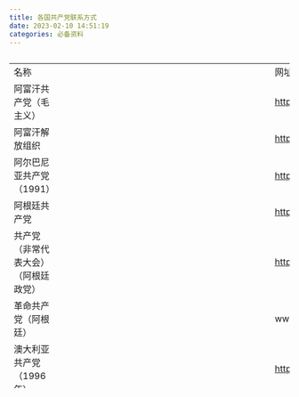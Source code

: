 ```yaml
---
title: 各国共产党联系方式
date: 2023-02-10 14:51:19
categories: 必备资料
---
```



<div style="height:600px;width:100%;overflow-x:scroll;">
<table style="width: 150%;">    <tr><td >名称</td><td></td><td></td><td></td><td >网址</td><td>联系方式</td></tr> <tr><td>阿富汗共产党（毛主义）</td><td></td><td></td><td></td><td><a href='http://www.sholajawid.org/'>http://www.sholajawid.org/</a></td><td>sholajawid2@protonmail.com</td></tr> <tr><td>阿富汗解放组织</td><td></td><td></td><td></td><td><a href='http://rehayi.org/alo/'>http://rehayi.org/alo/</a></td><td></td></tr> <tr><td>阿尔巴尼亚共产党（1991）</td><td></td><td></td><td></td><td><a href='http://www.pksh.al'>http://www.pksh.al</a>（貌似打不开）</td><td></td></tr> <tr><td>阿根廷共产党</td><td></td><td></td><td></td><td><a href='https://pca.org.ar/'>https://pca.org.ar/</a></td><td></td></tr> <tr><td>共产党（非常代表大会）（阿根廷政党）</td><td></td><td></td><td></td><td><a href='http://www.pcce.com.ar/'>http://www.pcce.com.ar/</a></td><td>mailto:prensa@pcce.com.ar</td></tr> <tr><td>革命共产党（阿根廷）</td><td></td><td></td><td></td><td>www.pcr.org.ar</td><td></td></tr> <tr><td>澳大利亚共产党（1996年）</td><td></td><td></td><td></td><td><a href='https://cpa.org.au/homepage/'>https://cpa.org.au/homepage/</a></td><td>cpa@cpa.org.au</td></tr> <tr><td></td><td></td><td>秘书长：安德鲁·欧文</td><td></td><td></td><td>andrew@cpa.org.au</td></tr> <tr><td></td><td></td><td>党主席：Vinnie Molina</td><td></td><td></td><td>president@cpa.org.au</td></tr> <tr><td></td><td></td><td>一般查询</td><td></td><td></td><td>guardian@cpa.org.au</td></tr> <tr><td></td><td></td><td>致编辑的信</td><td></td><td></td><td>letters.guardian@cpa.org.au</td></tr> <tr><td></td><td></td><td>编辑：Franc Stregone</td><td></td><td></td><td>editor@cpa.org.au</td></tr> <tr><td>奥地利共产党</td><td></td><td></td><td></td><td><a href='https://www.kpoe.at/'>https://www.kpoe.at/</a></td><td>bundesvorstand@kpoe.at</td></tr> <tr><td>阿塞拜疆共产党</td><td></td><td></td><td></td><td><a href='http://az-kp.com/'>http://az-kp.com/</a>（貌似打不开）</td><td></td></tr> <tr><td>民主进步论坛（巴林政党）</td><td></td><td></td><td></td><td><a href='http://www.altaqadomi.org/'>http://www.altaqadomi.org/</a></td><td>altaqadomi@altaqadomi.org</td></tr> <tr><td>孟加拉国共产党</td><td></td><td></td><td></td><td><a href='http://www.cpbbd.org/'>http://www.cpbbd.org/</a></td><td></td></tr> <tr><td>白俄罗斯共产党</td><td></td><td></td><td></td><td><a href='http://www.comparty.by'>http://www.comparty.by</a></td><td>comparty@telegraph.by</td></tr> <tr><td>比利时工人党</td><td></td><td></td><td></td><td><a href='https://www.ptb.be/'>https://www.ptb.be/</a>（法语）</td><td></td></tr> <tr><td></td><td></td><td></td><td></td><td><a href='https://www.pvda.be/'>https://www.pvda.be/</a>（荷兰语）</td><td></td></tr> <tr><td>巴西共产党</td><td></td><td></td><td></td><td><a href='http://www.pcdob.org.br/'>http://www.pcdob.org.br/</a></td><td>secretariageral@pcdob.org.br</td></tr> <tr><td>缅甸共产党</td><td></td><td></td><td></td><td><a href='http://www.cp-burma.org/'>http://www.cp-burma.org/</a></td><td>swptbn@yahoo.com</td></tr> <tr><td>加拿大共产党</td><td></td><td></td><td></td><td><a href='https://communist-party.ca/'>https://communist-party.ca/</a></td><td></td></tr> <tr><td>加拿大共产党（马列）</td><td></td><td></td><td></td><td><a href='http://www.mlpc.ca/'>http://www.mlpc.ca/</a></td><td>leadermlpc@cpcml.ca</td></tr> <tr><td></td><td></td><td>工人中心</td><td></td><td></td><td>workerscentre@cpcml.ca</td></tr> <tr><td></td><td></td><td>不列颠哥伦比亚省</td><td></td><td></td><td>mailto:bc@cpcml.ca</td></tr> <tr><td></td><td></td><td>艾伯塔省</td><td></td><td></td><td>mailto:ab@cpcml.ca</td></tr> <tr><td></td><td></td><td>草原三省</td><td></td><td></td><td>prairies@cpcml.ca</td></tr> <tr><td></td><td></td><td>安大略省</td><td></td><td></td><td>on@cpcml.ca</td></tr> <tr><td></td><td></td><td>魁北克省</td><td></td><td></td><td>qc@cpcml.ca</td></tr> <tr><td></td><td></td><td>大西洋省</td><td></td><td></td><td>ns@cpcml.ca</td></tr> <tr><td>魁北克共产党</td><td></td><td></td><td></td><td><a href='http://particommunisteduquebec.ca/'>http://particommunisteduquebec.ca/</a></td><td>pcqpcc@gmail.com</td></tr> <tr><td>智利共产党</td><td></td><td></td><td></td><td><a href='https://pcchile.cl/'>https://pcchile.cl/</a></td><td>prensa@pcchile.cl</td></tr> <tr><td></td><td></td><td></td><td></td><td></td><td>cnopcch@pcchile.cl</td></tr> <tr><td></td><td></td><td></td><td></td><td></td><td>crece.pc@pcchile.cl</td></tr> <tr><td>智利共产党（无产阶级行动）</td><td></td><td></td><td></td><td><a href='http://accionproletaria.com/'>http://accionproletaria.com/</a></td><td></td></tr> <tr><td>哥伦比亚共产党</td><td></td><td></td><td></td><td><a href='http://www.pacocol.org/'>http://www.pacocol.org/</a>（似乎刚建站）</td><td></td></tr> <tr><td>共同（哥伦比亚左翼政党）</td><td></td><td></td><td></td><td><a href='https://farc-ep.co/'>https://farc-ep.co/</a></td><td></td></tr> <tr><td>革命独立工人运动（哥伦比亚左翼政党）</td><td></td><td></td><td></td><td><a href='http://moir.org.co/'>http://moir.org.co/</a></td><td></td></tr> <tr><td>克罗地亚社会主义工人党</td><td></td><td></td><td></td><td><a href='http://www.srp.hr/'>http://www.srp.hr/</a></td><td>srp01@vip.hr</td></tr> <tr><td>红色行动（克罗地亚极左翼政党）</td><td></td><td></td><td></td><td><a href='https://crvena.org/'>https://crvena.org/</a></td><td>crvena@riseup.net</td></tr> <tr><td>古巴共产党</td><td></td><td></td><td></td><td><a href='http://www.pcc.cu/'>http://www.pcc.cu/</a></td><td></td></tr> <tr><td>塞浦路斯进步党</td><td></td><td></td><td></td><td><a href='https://www.akel.org.cy/'>https://www.akel.org.cy/</a></td><td>info@akel.org.cy</td></tr> <tr><td>捷克和摩拉维亚共产党</td><td></td><td>úV KS?M</td><td></td><td><a href='https://www.kscm.cz/cs'>https://www.kscm.cz/cs</a></td><td>info@kscm.cz</td></tr> <tr><td></td><td></td><td>Tiskové oddělení</td><td></td><td></td><td>press@kscm.cz</td></tr> <tr><td></td><td></td><td>Pově?enec pro ochranu osobních údaj? (GDPR)</td><td></td><td></td><td>poverenec@gdpr.eu</td></tr> <tr><td></td><td></td><td>Haló noviny</td><td></td><td></td><td>halonoviny@halonoviny.cz</td></tr> <tr><td></td><td></td><td>上面的不会翻译??</td><td></td><td></td><td></td></tr> <tr><td></td><td></td><td></td><td></td><td></td><td></td></tr> <tr><td>丹麦共产党</td><td></td><td></td><td></td><td><a href='http://www.dkp.dk/'>http://www.dkp.dk/</a>（貌似打不开）</td><td></td></tr> <tr><td>厄瓜多尔马列主义共产党</td><td></td><td></td><td></td><td><a href='http://www.pcmle.org/'>http://www.pcmle.org/</a></td><td></td></tr> <tr><td>埃及共产党</td><td></td><td></td><td></td><td><a href='http://www.cp-egypt.com/'>http://www.cp-egypt.com/</a>（貌似打不开）</td><td></td></tr> <tr><td>法国共产党</td><td></td><td></td><td></td><td><a href='https://www.pcf.fr/'>https://www.pcf.fr/</a></td><td></td></tr> <tr><td>马列主义共产主义组织－无产阶级道路（法国）</td><td></td><td></td><td></td><td><a href='http://ocml-vp.org/'>http://ocml-vp.org/</a></td><td></td></tr> <tr><td>德国的共产党</td><td></td><td></td><td></td><td><a href='https://dkp.de/'>https://dkp.de/</a></td><td></td></tr> <tr><td>德国马列主义党</td><td></td><td></td><td></td><td><a href='https://www.mlpd.de/'>https://www.mlpd.de/</a></td><td>info@mlpd.de</td></tr> <tr><td>希腊共产党</td><td></td><td></td><td></td><td><a href='https://www.kke.gr/'>https://www.kke.gr/</a></td><td>mailbox@kke.gr</td></tr> <tr><td>希腊共产党（马列）</td><td></td><td></td><td></td><td><a href='https://www.kkeml.gr/'>https://www.kkeml.gr/</a></td><td>info@kkeml.gr</td></tr> <tr><td>希腊共产主义组织</td><td></td><td></td><td></td><td><a href='https://koel.gr/amp/'>https://koel.gr/amp/</a></td><td>info@koel.gr</td></tr> <tr><td>人民进步党（圭亚那左翼政党）</td><td></td><td></td><td></td><td><a href='https://votepppcivic2020.com/'>https://votepppcivic2020.com/</a></td><td>pppcivic@gmail.com</td></tr> <tr><td>匈牙利工人党</td><td></td><td></td><td></td><td><a href='https://munkaspart.hu/'>https://munkaspart.hu/</a></td><td></td></tr> <tr><td>印度共产党（马克思主义）</td><td></td><td>中央委员会（新德里）</td><td></td><td><a href='http://cpim.org/'>http://cpim.org/</a></td><td>cc@cpim.org</td></tr> <tr><td></td><td></td><td>中央邦州委员会</td><td></td><td></td><td>mpcpm@sancharnet.in</td></tr> <tr><td></td><td></td><td>安得拉邦州委员会</td><td></td><td></td><td>email@cpimap.org</td></tr> <tr><td></td><td></td><td>马哈拉施特拉邦委员会</td><td></td><td></td><td>ashokdhawale@yahoo.co.in</td></tr> <tr><td></td><td></td><td>阿萨姆邦委员会</td><td></td><td></td><td>ganasakti_assam@sify.com</td></tr> <tr><td></td><td></td><td>奥里萨邦委员会</td><td></td><td></td><td>samyabadee@yahoo.com</td></tr> <tr><td></td><td></td><td>德里州委员会</td><td></td><td></td><td>cpimdelhi@gmail.com</td></tr> <tr><td></td><td></td><td>恰蒂斯加尔邦委员会</td><td></td><td></td><td>cgcpm@yahoo.co.in</td></tr> <tr><td></td><td></td><td>拉贾斯坦邦委员会</td><td></td><td></td><td>cpimraj@gmail.com</td></tr> <tr><td></td><td></td><td>古吉拉特邦委员会</td><td></td><td></td><td>aruncpim@hotmail.com</td></tr> <tr><td></td><td></td><td>哈里亚纳邦委员会</td><td></td><td></td><td>cpim_haryana@yahoo.co.in</td></tr> <tr><td></td><td></td><td>喜马偕尔邦委员会</td><td></td><td></td><td>cpimhp@gmail.com</td></tr> <tr><td></td><td></td><td>特里普拉邦委员会</td><td></td><td></td><td>cpimtrp@sancharnet.in</td></tr> <tr><td></td><td></td><td>查谟和克什米尔邦委员会</td><td></td><td></td><td>tarigami@gmail.com</td></tr> <tr><td></td><td></td><td>特伦甘纳邦委员会</td><td></td><td></td><td>cpimtelangana@gmail.com</td></tr> <tr><td></td><td></td><td>卡纳塔克邦委员会</td><td></td><td></td><td>cpimkar@gmail.com</td></tr> <tr><td></td><td></td><td>北方邦委员会</td><td></td><td></td><td>cpimup@rediffmail.com</td></tr> <tr><td></td><td></td><td>喀拉拉邦委员会</td><td></td><td><a href='http://www.cpimkerala.org/'>http://www.cpimkerala.org/</a></td><td>akgcentre@gmail.com</td></tr> <tr><td></td><td></td><td>西孟加拉邦委员会</td><td></td><td><a href='http://www.cpimwb.org.in/'>http://www.cpimwb.org.in/</a></td><td>wbcpim@gmail.com</td></tr> <tr><td></td><td></td><td>旁遮普邦委员会</td><td></td><td><a href='http://www.cpimpunjab.org/'>http://www.cpimpunjab.org/</a></td><td>cpim.punjab@gmail.com</td></tr> <tr><td></td><td></td><td>泰米尔纳德邦委员会</td><td></td><td><a href='http://www.tncpim.org/'>http://www.tncpim.org/（貌似打不开）</a></td><td>contact@tncpim.org</td></tr> <tr><td>印度共产党</td><td></td><td>安德拉邦</td><td></td><td><a href='https://www.communistparty.in/'>https://www.communistparty.in/</a></td><td>cpiapsc@gmail.com</td></tr> <tr><td></td><td></td><td>阿萨姆邦</td><td></td><td></td><td>cpiassam16@gmail.com</td></tr> <tr><td></td><td></td><td>比哈尔邦</td><td></td><td></td><td>biharstatecpi@gmail.com</td></tr> <tr><td></td><td></td><td>恰蒂斯加尔邦</td><td></td><td></td><td>cpi.chhattisgarh@gmail.com</td></tr> <tr><td></td><td></td><td>德里</td><td></td><td></td><td>cpidelhistatecouncil@gmail.com</td></tr> <tr><td></td><td></td><td>果阿</td><td></td><td></td><td>aitucgoa@gmail.com</td></tr> <tr><td></td><td></td><td>古吉拉特邦</td><td></td><td></td><td>cpiguj@gmail.com</td></tr> <tr><td></td><td></td><td>哈里亚纳邦</td><td></td><td></td><td>cpiharyana@gmail.com</td></tr> <tr><td></td><td></td><td>恰尔肯德邦</td><td></td><td></td><td>jharkhandcpi@gmail.com</td></tr> <tr><td></td><td></td><td>喀拉拉邦</td><td></td><td></td><td>cpikerala@gmail.com</td></tr> <tr><td></td><td></td><td>中央邦</td><td></td><td></td><td>cpindia.mp@gmail.com</td></tr> <tr><td></td><td></td><td>马哈拉施特拉邦</td><td></td><td></td><td>cpimaha@gmail.com</td></tr> <tr><td></td><td></td><td>曼尼普尔邦</td><td></td><td></td><td>cpimanipurstate@gmail.com</td></tr> <tr><td></td><td></td><td>奥里萨邦</td><td></td><td></td><td>utkal@communistparty.in</td></tr> <tr><td></td><td></td><td>本地治里</td><td></td><td></td><td>pondicherry@communistparty.in</td></tr> <tr><td></td><td></td><td>旁遮普</td><td></td><td></td><td>cpipb@yahoo.co.in</td></tr> <tr><td></td><td></td><td>拉贾斯坦邦</td><td></td><td></td><td>cpiraj2@gmail.com</td></tr> <tr><td></td><td></td><td>泰米尔纳德邦</td><td></td><td></td><td>cpi.tamilnadu@gmail.com</td></tr> <tr><td></td><td></td><td>特伦甘纳邦</td><td></td><td></td><td>cpitelanganastatecouncil@gmail.com</td></tr> <tr><td></td><td></td><td>特里普拉</td><td></td><td></td><td>tripura@communistparty.in</td></tr> <tr><td></td><td></td><td>北方邦</td><td></td><td></td><td>up@communistparty.in</td></tr> <tr><td></td><td></td><td>西孟加拉邦</td><td></td><td></td><td>cpiwb1@bsnl.in</td></tr> <tr><td></td><td></td><td></td><td></td><td></td><td>cpiwestbengal@gmail.com</td></tr> <tr><td>革命社会党（印度）</td><td></td><td></td><td></td><td><a href='http://rsp.org.in/'>http://rsp.org.in/</a>（貌似打不开）</td><td></td></tr> <tr><td>印度社会主义团结中心（共产党人）</td><td></td><td></td><td></td><td><a href='http://rsp.org.in/'>http://rsp.org.in/</a></td><td>cc.sucicommunist@gmail.com</td></tr> <tr><td>印度共产党（马列）新民主</td><td></td><td></td><td></td><td><a href='https://www.cpimlnd.org/'>https://www.cpimlnd.org/</a></td><td>cpimlnd@hotmail.com</td></tr> <tr><td>印度共产党（马列）解放</td><td></td><td></td><td></td><td><a href='http://cpiml.net/'>http://cpiml.net/</a></td><td>info@cpiml.org</td></tr> <tr><td>印度共产党（马列）红星</td><td></td><td></td><td></td><td><a href='http://www.cpiml.in/cms/'>http://www.cpiml.in/cms/</a></td><td>info@cpiml.in</td></tr> <tr><td>伊朗人民党</td><td></td><td></td><td></td><td><a href='http://tudehpartyiran.org/'>http://tudehpartyiran.org/</a></td><td>dabirkhaneh_hti@yahoo.de</td></tr> <tr><td>伊朗共产党（马列毛）</td><td></td><td></td><td></td><td><a href='https://cpimlm.org/'>https://cpimlm.org/</a></td><td></td></tr> <tr><td>伊朗劳动者党</td><td></td><td></td><td></td><td><a href='http://www.ranjbaran.org/'>http://www.ranjbaran.org/</a></td><td>ranjbaran.org@gmail.com</td></tr> <tr><td>伊朗工人-共产党</td><td>伊朗工人共产党领导人 Hamid Taqvaee</td><td></td><td></td><td><a href='http://www.wpiran.org/'>http://www.wpiran.org/</a></td><td>taqvaee@gmail.com</td></tr> <tr><td></td><td>伊朗工人共产党执行委员会主任 Asqar Karimi</td><td></td><td></td><td></td><td>asqarkarimi@gmail.com</td></tr> <tr><td></td><td>伊朗工人共产党发言人 Mina Ahadi</td><td></td><td></td><td></td><td>minaahadi26@gmail.com</td></tr> <tr><td></td><td>伊朗工人共产党政治局主席 Mostafa Saber</td><td></td><td></td><td></td><td>mosaber.mosaber@gmail.com</td></tr> <tr><td></td><td>伊朗工人共产党海外组织主席 Mohamad Shokoohi</td><td></td><td></td><td></td><td>komitexarej@gmail.com</td></tr> <tr><td></td><td>伊朗工人共产党组织委员会主席 Shahla Daneshfar</td><td></td><td></td><td></td><td>committee.sazmandeh.wpi@gmail.com</td></tr> <tr><td></td><td>伊朗工人共产党库尔德斯坦委员会主席 Nesan Nowdinian</td><td></td><td></td><td></td><td>nasan.nodinian@gmail.com</td></tr> <tr><td></td><td>伊朗工人共产党阿塞拜疆委员会主席 Mohsen Ebrahimi</td><td></td><td></td><td></td><td>ebrahimi1917@gmail.com</td></tr> <tr><td></td><td>青年共产主义组织主席 Kian Azar</td><td></td><td></td><td></td><td>kian.azar@gmail.com</td></tr> <tr><td></td><td>新频道电视主席 Keyvan Javid</td><td></td><td></td><td></td><td>nctv.tams@gmail.com</td></tr> <tr><td></td><td>伊朗工人共产党中央办公室主席 Siamak Bahari</td><td></td><td></td><td></td><td>markazi.wpi@gmail.com</td></tr> <tr><td>伊拉克共产党</td><td></td><td></td><td></td><td><a href='http://www.iraqicp.com'>http://www.iraqicp.com</a></td><td>iraqicp@hotmail.com</td></tr> <tr><td>工人党 (爱尔兰)</td><td></td><td></td><td></td><td><a href='http://www.workersparty.ie/'>http://www.workersparty.ie/</a></td><td>info@workersparty.ie</td></tr> <tr><td>爱尔兰共产党</td><td></td><td></td><td></td><td><a href='http://www.communistpartyofireland.ie/'>http://www.communistpartyofireland.ie/</a></td><td>目前正在询问</td></tr> <tr><td>以色列共产党</td><td></td><td></td><td></td><td><a href='http://www.maki.org.il/'>http://www.maki.org.il/</a>貌似打不开</td><td></td></tr> <tr><td>重建共产党（意大利政党）</td><td>夏洛亚街</td><td></td><td></td><td><a href='http://www.rifondazione.it/'>http://www.rifondazione.it/</a></td><td>sitoprc@rifondazione.net</td></tr> <tr><td></td><td>国家秘书 - 毛里齐奥·阿塞博（这个估计翻译不准，原文Segretario nazionale – Maurizio Acerbo）</td><td></td><td></td><td></td><td>segretario@rifondazione.it</td></tr> <tr><td></td><td>组织（这个估计翻译不准，原文Organizzazione）</td><td></td><td></td><td></td><td>organizzazione.prc@rifondazione.it</td></tr> <tr><td></td><td>新闻办公室</td><td></td><td></td><td></td><td>ufficiostampa@rifondazione.it</td></tr> <tr><td></td><td>库务处（这个估计翻译不准，原文Ufficio di Tesoreria）</td><td></td><td></td><td></td><td>alberto.celli@rifondazione.it</td></tr> <tr><td></td><td>网（这个估计翻译不准，原文Rete）</td><td></td><td></td><td></td><td>direzioneprc@gmail.com</td></tr> <tr><td>意大利共产党 (2016年)</td><td></td><td></td><td></td><td><a href='http://www.ilpartitocomunistaitaliano.it/'>http://www.ilpartitocomunistaitaliano.it/</a></td><td></td></tr> <tr><td>共产党 (意大利)</td><td>国家方向</td><td></td><td></td><td><a href='http://ilpartitocomunista.it/'>http://ilpartitocomunista.it/</a></td><td>nazionale@ilpartitocomunista.it</td></tr> <tr><td></td><td>国际关系</td><td></td><td></td><td></td><td>internazionale@ilpartitocomunista.it</td></tr> <tr><td></td><td>外国联合会</td><td></td><td></td><td><a href="https://partitocomunistaestero.org/">https://partitocomunistaestero.org/</a></td><td>info@partitocomunistaestero.org</td></tr> <tr><td>意大利马列主义党</td><td>总部</td><td>Sede Centrale del PMLI</td><td></td><td><a href='http://www.pmli.it/'>http://www.pmli.it/</a></td><td>commissioni@pmli.it</td></tr> <td></td><td>Email</td><td>Generale</td><td>Comitato centrale</td><td></td><td>pmli.cc@tiscalinet.it</td></tr> <tr><td></td><td></td><td></td><td>Commissioni centrali</td><td></td><td>commissioni@pmli.it</td></tr> <tr><td></td><td></td><td></td><td>Il Bolscevico - Redazione Centrale</td><td></td><td>ilbolscevico@pmli.it</td></tr> <tr><td></td><td></td><td>Piemonte</td><td>Piemonte</td><td></td><td>pmlipiemonte@libero.it</td></tr> <tr><td></td><td></td><td></td><td>Organizzazione di Biella</td><td></td><td>pmlibiella@libero.it</td></tr> <tr><td></td><td></td><td>Lombardia</td><td>Comitato Lombardo</td><td></td><td>pmlicomitatolombardo@libero.it</td></tr> <tr><td></td><td></td><td></td><td>Cellula "Maozedong" di Milano</td><td></td><td>pmli.milano@katamail.com</td></tr> <tr><td></td><td></td><td></td><td>Organizzazione di Binasco (Milano)</td><td></td><td>pmlibinasco@gmail.com</td></tr> <tr><td></td><td></td><td></td><td>Organizzazione di Melzo (Milano)</td><td></td><td>pmli.melzo@gmail.com</td></tr> <tr><td></td><td></td><td>Trentino Alto Adige</td><td>Organizzazione di Trento</td><td></td><td>pmli.tn@gmail.com</td></tr> <tr><td></td><td></td><td>Emilia Romagna</td><td>Emilia Romagna</td><td></td><td>pmli.emiliaromagna@libero.it</td></tr> <tr><td></td><td></td><td></td><td>Cellula "Stalin" di Forlì</td><td></td><td>pmli.fo@libero.it</td></tr> <tr><td></td><td></td><td>Toscana</td><td>Toscana</td><td></td><td>pmli.toscana@tiscali.it</td></tr> <tr><td></td><td></td><td></td><td>Comitato provinciale di Firenze</td><td></td><td>pmli.firenze@tiscali.it</td></tr> <tr><td></td><td></td><td></td><td>Cellula "Nerina Lucia Paoletti" di Firenze</td><td></td><td>pmli.fi.cellula.nluciapaoletti@gmail.com</td></tr> <tr><td></td><td></td><td></td><td>Cellula "F. Engels" della Valdisieve (Firenze)</td><td></td><td>pmli.valdisieve@gmail.com</td></tr> <tr><td></td><td></td><td></td><td>Cellula "Vincenzo Falzarano" di Fucecchio (Firenze)</td><td></td><td>pmlifucecchio@tiscali.it</td></tr> <tr><td></td><td></td><td></td><td>Organizzazione di Vicchio (Firenze)</td><td></td><td>pmlivicchio@gmail.com</td></tr> <tr><td></td><td></td><td></td><td>Cellula "Stalin" di Prato</td><td></td><td>pmli.prato@gmail.com</td></tr> <tr><td></td><td></td><td>Abruzzo</td><td>Organizzazione di Pineto (Teramo)</td><td></td><td>pmli.pineto@virgilio.it</td></tr> <tr><td></td><td></td><td></td><td>Cellula "Marx" della Valvibrata (Teramo)</td><td></td><td>pmlivillarosa1@gmail.com</td></tr> <tr><td></td><td></td><td>Lazio</td><td>Cellula "Rivoluzione d’Ottobre" di Roma</td><td></td><td>pmliroma@yahoo.it</td></tr> <tr><td></td><td></td><td></td><td>Organizzazione di Civitavecchia (Roma)</td><td></td><td>pmlicivitavecchia@protonmail.com</td></tr> <tr><td></td><td></td><td>Molise</td><td>Molise</td><td></td><td>pmli.molise@gmail.com</td></tr> <tr><td></td><td></td><td></td><td>Organizzazione di Campobasso</td><td></td><td>pmli.campobasso@gmail.com</td></tr> <tr><td></td><td></td><td>Campania</td><td>Cellula "Vesuvio Rosso" di Napoli</td><td></td><td>pmlivesuviorosso@outlook.it</td></tr> <tr><td></td><td></td><td></td><td>Cellula "Il Sol dell’Avvenir" dell’isola d’Ischia (Napoli)</td><td></td><td>pmli-ischia@libero.it</td></tr> <tr><td></td><td></td><td>Puglia</td><td>Organizzazione di Putignano (Bari)</td><td></td><td>pmli.putignano@gmail.com</td></tr> <tr><td></td><td></td><td>Calabria</td><td>Calabria</td><td></td><td>pmli.calabria@gmail.com</td></tr> <tr><td></td><td></td><td></td><td>Organizzazione della provincia di Reggio Calabria</td><td></td><td>pmli.provinciareggiocalabria@gmail.com</td></tr> <tr><td></td><td></td><td>Sicilia</td><td>Sicilia</td><td></td><td>pmli.sicilia@gmail.com</td></tr> <tr><td></td><td></td><td></td><td>Cellula "Stalin" della provincia di Catania</td><td></td><td>pmli.catania@libero.it</td></tr> <tr><td></td><td></td><td>注：以上均为意大利原文，本人的翻译软件翻译出来的意思极其生草，就没写上。如果以后有会意大利语的同志请斧正！</td><td></td><td></td><td></td></tr> <tr><td>日本共产党</td><td></td><td>日本共产党中央委员会</td><td></td><td><a href='http://www.jcp.or.jp/'>http://www.jcp.or.jp/</a></td><td>info@jcp.or.jp</td></tr> <tr><td></td><td></td><td>《赤畑新闻》编辑部</td><td></td><td></td><td>hensyukoe@jcp.or.jp</td></tr> <tr><td>革命的共产主义者同盟全国委员会（日本新左翼组织）</td><td></td><td></td><td></td><td><a href='http://www.zenshin.org/zh/'>http://www.zenshin.org/zh/</a></td><td><a href='https://www.zensin.org/cgi-bin/form.cgi?language=japanese'>https://www.zensin.org/cgi-bin/form.cgi?language=japanese</a>（这个网站可以给他们写邮件）</td></tr> <tr><td>约旦共产党</td><td></td><td></td><td></td><td><a href='http://www.jocp.org/'>http://www.jocp.org/</a>（貌似打不开）</td><td></td></tr> <tr><td>哈萨克斯坦人民党</td><td></td><td></td><td></td><td><a href='https://comparty.kz/'>https://comparty.kz/</a>（貌似打不开）</td><td></td></tr> <tr><td>哈萨克斯坦社会主义运动</td><td></td><td></td><td></td><td><a href='http://socialismkz.info/'>http://socialismkz.info/</a></td><td></td></tr> <tr><td>拉脱维亚社会党</td><td></td><td></td><td></td><td><a href='http://socparty.lv/'>http://socparty.lv/</a></td><td>office@socparty.lv</td></tr> <tr><td>黎巴嫩共产党</td><td></td><td></td><td></td><td><a href='http://lcparty.org/'>http://lcparty.org/</a></td><td></td></tr> <tr><td>卢森堡共产党</td><td></td><td></td><td></td><td><a href='http://www.kp-l.org/'>http://www.kp-l.org/</a>（貌似打不开）</td><td></td></tr> <tr><td>非洲争取民主和独立团结（马里极左翼政党）</td><td></td><td></td><td></td><td><a href='http://www.parti-sadi.com/'>http://www.parti-sadi.com/</a></td><td></td></tr> <tr><td>摩尔多瓦共和国共产党人党</td><td></td><td></td><td></td><td><a href='http://www.pcrm.md/'>http://www.pcrm.md/</a></td><td>pressapcrm@gmail.com</td></tr> <tr><td>尼泊尔共产党（联合马列）</td><td></td><td></td><td></td><td><a href='http://www.cpnuml.org/'>http://www.cpnuml.org/</a></td><td>partyhq@cpnuml.org</td></tr> <tr><td>尼泊尔共产党（毛主义中心）</td><td></td><td></td><td></td><td><a href='http://cmprachanda.com/'>http://cmprachanda.com/</a></td><td>cmmaoist@gmail.com</td></tr> <tr><td>尼泊尔共产党（联合社会主义者）</td><td></td><td></td><td></td><td><a href='http://www.cpnus.org.np/'>http://www.cpnus.org.np/</a>（貌似域名已经过期了，待修正）</td><td></td></tr> <tr><td>尼泊尔共产党（马列） (2002年)</td><td></td><td></td><td></td><td><a href='http://www.cpnml.org.np/'>http://www.cpnml.org.np/</a></td><td>cpnml.cc@gmail.com</td></tr> <tr><td>马列主义者团体/红色黎明(荷兰毛派组织)</td><td></td><td></td><td>红晨</td><td><a href='http://www.rodemorgen.nl/'>http://www.rodemorgen.nl/</a></td><td>info@rodemorgen.nl</td></tr> <tr><td></td><td></td><td></td><td>订阅</td><td></td><td>redactie@rodemorgen.nl</td></tr> <tr><td></td><td></td><td></td><td>加入</td><td></td><td>contact@rodemorgen.nl</td></tr> <tr><td></td><td></td><td></td><td>鹿特丹</td><td></td><td>rotterdam@rodemorgen.nl</td></tr> <tr><td></td><td></td><td></td><td>阿姆斯特丹</td><td></td><td>amsterdam@rodemorgen.nl</td></tr> <tr><td></td><td></td><td></td><td>埃因霍温</td><td></td><td>eindhoven@rodemorgen.nl</td></tr> <tr><td></td><td></td><td></td><td>乌得勒支</td><td></td><td>utrecht@rodemorgen.nl</td></tr> <tr><td>红党 (挪威)</td><td></td><td></td><td></td><td><a href='http://roedt.no/'>http://roedt.no/</a></td><td>roedt@roedt.no</td></tr> <tr><td>为人民服务－共产主义联盟（挪威左翼组织）</td><td></td><td></td><td></td><td><a href='http://www.tjen-folket.no/'>http://www.tjen-folket.no/</a></td><td>post@tjenfolket.no</td></tr> <tr><td>解放巴勒斯坦人民阵线</td><td></td><td></td><td></td><td><a href='https://pflp.ps/'>https://pflp.ps/</a></td><td></td></tr> <tr><td>解放巴勒斯坦民主阵线</td><td></td><td></td><td></td><td><a href='http://www.alhourriah.org/'>http://www.alhourriah.org/</a>（403了）</td><td></td></tr> <tr><td>巴勒斯坦人民党</td><td></td><td></td><td></td><td><a href='http://www.palpeople.org/'>http://www.palpeople.org/</a>（貌似打不开）</td><td></td></tr> <tr><td>巴拉圭共产党</td><td></td><td></td><td></td><td><a href='http://www.pcparaguay.org/'>http://www.pcparaguay.org/</a></td><td><a href='https://adelantenoticias.com/contact/'>https://adelantenoticias.com/contact/</a></td></tr> <tr><td>秘鲁共产党</td><td></td><td></td><td></td><td><a href='http://pcperuano.com/'>http://pcperuano.com/</a></td><td><a href='http://www.pcperuano.com/contactar/'>http://www.pcperuano.com/contactar/</a></td></tr> <tr><td>秘鲁共产党－红色祖国</td><td></td><td></td><td></td><td><a href='http://www.patriaroja.org.pe/'>http://www.patriaroja.org.pe/</a></td><td><a href='http://pcdelp.patriaroja.org.pe/contactanos/'>http://pcdelp.patriaroja.org.pe/contactanos/</a></td></tr> <tr><td>菲律宾共产党</td><td></td><td></td><td></td><td><a href='https://cpp.ph/'>https://cpp.ph/</a></td><td></td></tr> <tr><td>菲律宾共产党 (1930年)</td><td></td><td></td><td></td><td><a href='http://pkp-1930.com/'>http://pkp-1930.com/</a></td><td>philcompar@yahoo.com</td></tr> <tr><td></td><td></td><td></td><td></td><td></td><td>parisantonio2001@yahoo.com</td></tr> <tr><td>葡萄牙共产党</td><td>PCP 全国总部</td><td></td><td></td><td><a href='http://www.pcp.pt/'>http://www.pcp.pt/</a></td><td>pcp@pcp.pt</td></tr> <tr><td></td><td>葡共青团总部</td><td></td><td></td><td></td><td>geral@jcp.pt</td></tr> <tr><td></td><td>共和国议会中的 PCP 议会小组</td><td></td><td></td><td></td><td>gp_pcp@pcp.parlamento.pt</td></tr> <tr><td></td><td>欧洲议会中的 PCP 议会小组</td><td></td><td></td><td></td><td>p.europeu.lx@pcp.pt</td></tr> <tr><td></td><td>前锋盛宴（这个估计翻译不准，原文：Festa do Avante）</td><td></td><td></td><td></td><td>geral@festadoavante.pcp.pt</td></tr> <tr><td>葡萄牙工人共产党/无产阶级党重组运动</td><td></td><td></td><td></td><td><a href='http://www.pctpmrpp.org/'>http://www.pctpmrpp.org/</a></td><td></td></tr> <tr><td>留尼汪共产党</td><td></td><td></td><td></td><td><a href='http://particommunistereunionnais.com/'>http://particommunistereunionnais.com/</a>（貌似打不开）</td><td></td></tr> <tr><td>俄罗斯联邦共产党</td><td>公民向 G.A. Zyuganov 和国家杜马共产党派别提出书面申诉的邮寄地址</td><td></td><td></td><td><a href='http://kprf.ru/'>http://kprf.ru/</a></td><td>zyuganov@kprf.ru</td></tr> <tr><td></td><td>劳工和工会运动部</td><td></td><td></td><td></td><td>orpd@kprf.ru</td></tr> <tr><td></td><td>共产党派新闻社</td><td></td><td></td><td></td><td>press-sluzhba@kprf.ru</td></tr> <tr><td></td><td>编辑 KPRF.RU 网站</td><td></td><td></td><td></td><td>site@kprf.ru</td></tr> <tr><td></td><td>互联网项目部门</td><td></td><td></td><td></td><td>tech@kprf.ru</td></tr> <tr><td>俄罗斯共产党人</td><td></td><td></td><td></td><td><a href='http://komros.info/'>http://komros.info/</a></td><td>komros@bk.ru</td></tr> <tr><td></td><td></td><td></td><td></td><td></td><td>apparat-komros@bk.ru</td></tr> <tr><td>左翼集团 (俄罗斯)</td><td></td><td></td><td></td><td><a href='http://leftblock.org/'>http://leftblock.org/</a></td><td></td></tr> <tr><td>共产党 (塞尔维亚)</td><td></td><td></td><td></td><td><a href='http://www.kp.rs/'>http://www.kp.rs/</a>（貌似打不开）</td><td></td></tr> <tr><td>斯洛伐克共产党</td><td>对于媒体</td><td></td><td></td><td><a href='http://www.kss.sk/'>http://www.kss.sk/</a></td><td>press@kss.sk</td></tr> <tr><td></td><td>KSS秘书处</td><td></td><td></td><td></td><td>sekr@kss.sk</td></tr> <tr><td></td><td>Kroky杂志编辑人员</td><td></td><td></td><td></td><td>kroky@redakcia.eu</td></tr> <tr><td></td><td>KSS网站的编辑和管理</td><td></td><td></td><td></td><td>admin@kss.sk</td></tr> <tr><td>南非共产党</td><td></td><td></td><td></td><td><a href='http://www.sacp.org.za/'>http://www.sacp.org.za/</a></td><td><a href='https://donate.sacp.org.za/contact-us/'>https://donate.sacp.org.za/contact-us/</a></td></tr> <tr><td>经济自由斗士（南非左翼政党）</td><td></td><td></td><td></td><td><a href='http://effighters.org.za/'>http://effighters.org.za/</a>（貌似打不开）</td><td></td></tr> <tr><td>社会主义革命工人党（南非共产主义及马克思主义政党）</td><td></td><td></td><td></td><td><a href='https://www.facebook.com/OfficialSRWP/'>https://www.facebook.com/OfficialSRWP/</a></td><td></td></tr> <tr><td>南奥塞梯共产党</td><td></td><td></td><td></td><td><a href='http://kpruo.tw1.ru/'>http://kpruo.tw1.ru/</a></td><td></td></tr> <tr><td>西班牙共产党</td><td></td><td></td><td></td><td><a href='http://www.pce.es/'>http://www.pce.es/</a></td><td>info@pce.es</td></tr> <tr><td>西班牙共产主义统一</td><td></td><td></td><td></td><td><a href='https://www.uce.es/'>https://www.uce.es/</a></td><td></td></tr> <tr><td></td><td></td><td></td><td></td><td><a href='https://www.deverdaddigital.com/'>https://www.deverdaddigital.com/</a></td><td></td></tr> <tr><td></td><td></td><td></td><td></td><td><a href='http://www.chispasrevolucionarias.com/'>http://www.chispasrevolucionarias.com/</a></td><td></td></tr> <tr><td>大会（西班牙左翼政党）</td><td></td><td></td><td></td><td><a href='http://www.batzarre.org/'>http://www.batzarre.org/</a></td><td><a href='http://www.batzarre.org/participa/'>http://www.batzarre.org/participa/</a></td></tr> <tr><td>加利西亚人民联盟</td><td></td><td></td><td></td><td><a href='https://upg.gal/'>https://upg.gal/</a></td><td>lajna@sudancp.com</td></tr> <tr><td>苏丹共产党</td><td>网站管理</td><td></td><td></td><td></td><td>almidan@sudancp.com</td></tr> <tr><td></td><td>阿尔米丹报</td><td></td><td></td><td><a href='http://www.sudancp.com/'>http://www.sudancp.com/</a></td><td>secretariat@pst.ch</td></tr> <tr><td>瑞士劳动党</td><td></td><td></td><td></td><td><a href='http://www.pst.ch/'>http://www.pst.ch/</a>（法语）</td><td><a href='https://pda.ch/kontakt/'>https://pda.ch/kontakt/</a></td></tr> <tr><td></td><td></td><td></td><td></td><td><a href='http://www.pda.ch/'>http://www.pda.ch/</a>（德语）</td><td></td></tr> <tr><td></td><td></td><td></td><td></td><td><a href='http://www.pop-pdl.ch/'>http://www.pop-pdl.ch/</a>（意大利语）（不过这个貌似有误）</td><td></td></tr> <tr><td>人民解放阵线 (斯里兰卡)</td><td></td><td>总部</td><td></td><td><a href='http://www.jvpsrilanka.com/'>http://www.jvpsrilanka.com/</a></td><td>jvp@jvpsrilanka.com</td></tr> <tr><td></td><td></td><td>领袖</td><td></td><td></td><td>anura@jvpsrilanka.com</td></tr> <tr><td></td><td></td><td>秘书</td><td></td><td></td><td>secretary@jvpsrilanka.com</td></tr> <tr><td></td><td></td><td>媒体</td><td></td><td></td><td>media@jvpsrilanka.com</td></tr> <tr><td>斯里兰卡共产党</td><td></td><td></td><td></td><td><a href='http://www.cpsl.lk/'>http://www.cpsl.lk/</a>（网页正在建设中）</td><td>nexus.cpsl@gmail.com</td></tr> <tr><td>叙利亚共产党 (巴格达什派)</td><td></td><td></td><td></td><td><a href='http://www.syriancp.org/'>http://www.syriancp.org/</a>（域名已经被卖出，不再属于该党）</td><td></td></tr> <tr><td>叙利亚共产党（统一）</td><td></td><td></td><td></td><td><a href='http://www.an-nour.com/'>http://www.an-nour.com/</a>（该域名已失效）</td><td></td></tr> <tr><td>工人党 (突尼斯)</td><td></td><td></td><td></td><td><a href='http://www.albadil.org/'>http://www.albadil.org/</a>（已于2013年不再更新文章）</td><td></td></tr> <tr><td>土耳其共产党 (2001年)</td><td></td><td></td><td></td><td><a href='http://www.tkp.org.tr/'>http://www.tkp.org.tr/</a></td><td>iletisim@tkp.org.tr</td></tr> <tr><td>土耳其工人党 (2017年)</td><td></td><td></td><td></td><td><a href='http://www.tip.org.tr/'>http://www.tip.org.tr/</a></td><td>tip@tip.org.tr</td></tr> <tr><td>马列主义共产党 (土耳其)</td><td></td><td></td><td></td><td><a href='http://www.mlkp.info/'>http://www.mlkp.info/</a></td><td><a href='http://www.mlkp.info/contact-us/'>http://www.mlkp.info/contact-us/</a></td></tr> <tr><td>土耳其共产党/马列</td><td></td><td></td><td></td><td><a href='http://www.partizan-online.net/'>http://www.partizan-online.net/</a></td><td><a href='https://www.partizan-online.net/iletisim/'>https://www.partizan-online.net/iletisim/</a></td></tr> <tr><td>毛主义共产党 (土耳其)</td><td></td><td></td><td></td><td><a href='http://mkp-bim.info/'>http://mkp-bim.info/</a>（该域名已失效）</td><td></td></tr> <tr><td>革命人民解放党-阵线</td><td></td><td></td><td></td><td><a href='http://www.halkinsesi.tv/'>http://www.halkinsesi.tv/</a>（不确定是不是共产党官网，首页是人民之声）</td><td></td></tr> <tr><td>土耳其共产主义工人党</td><td></td><td></td><td></td><td><a href='http://www.tkip.org/'>http://www.tkip.org/</a></td><td></td></tr> <tr><td>乌克兰共产党</td><td></td><td></td><td></td><td><a href='http://kpu.life/'>http://kpu.life/</a>（打不开）</td><td></td></tr> <tr><td>不列颠共产党</td><td></td><td></td><td></td><td><a href='http://www.communist-party.org.uk/'>http://www.communist-party.org.uk/</a></td><td></td></tr> <tr><td>大不列颠共产党（马列）</td><td></td><td></td><td></td><td><a href='http://www.cpgb-ml.org/'>http://www.cpgb-ml.org/</a></td><td></td></tr> <tr><td>美国共产党</td><td>美国共产党</td><td></td><td></td><td><a href='http://cpusa.org/'>http://cpusa.org/</a></td><td>cpusa@cpusa.org</td></tr> <tr><td>均为美共支部</td><td>亚利桑那州</td><td></td><td></td><td></td><td>az@cpusa.org</td></tr> <tr><td></td><td>加利福尼亚（大旧金山湾区）</td><td></td><td></td><td></td><td>sf@cpusa.org</td></tr> <tr><td></td><td>加利福尼亚（南部地区）</td><td></td><td></td><td></td><td>socal@cpusa.org</td></tr> <tr><td></td><td>科罗拉多</td><td></td><td></td><td></td><td>co@cpusa.org</td></tr> <tr><td></td><td>康涅狄格州</td><td></td><td></td><td></td><td>ct-cpusa@pobox.com</td></tr> <tr><td></td><td>佛罗里达州</td><td></td><td></td><td></td><td>fl@cpusa.org</td></tr> <tr><td></td><td>格鲁吉亚</td><td></td><td></td><td></td><td>ga@cpusa.org</td></tr> <tr><td></td><td>马里兰</td><td></td><td></td><td></td><td>md@cpusa.org</td></tr> <tr><td></td><td>马萨诸塞州</td><td></td><td></td><td></td><td>ma@cpusa.org</td></tr> <tr><td></td><td>密苏里州/堪萨斯州</td><td></td><td></td><td></td><td>moks@cpusa.org</td></tr> <tr><td></td><td>新泽西州</td><td></td><td></td><td></td><td>membershipcpnj@gmail.com</td></tr> <tr><td></td><td>新墨西哥州</td><td></td><td></td><td></td><td>nm@cpusa.org</td></tr> <tr><td></td><td>北卡罗来纳州</td><td></td><td></td><td></td><td>nctricpusa@gmail.com</td></tr> <tr><td></td><td>俄克拉荷马州</td><td></td><td></td><td></td><td>ok@cpusa.org</td></tr> <tr><td></td><td>俄勒冈州</td><td></td><td></td><td></td><td>oregoncpusa@gmail.comrg</td></tr> <tr><td></td><td>宾夕法尼亚州（东部）和特拉华州</td><td></td><td></td><td></td><td>epa@cpusa.org</td></tr> <tr><td></td><td>宾夕法尼亚州（西部）</td><td></td><td></td><td></td><td>wpa@cpusa.org</td></tr> <tr><td></td><td>夏威夷</td><td></td><td></td><td></td><td>hi@cpusa.org</td></tr> <tr><td></td><td>弗吉尼亚</td><td></td><td></td><td></td><td>va@cpusa.org</td></tr> <tr><td></td><td>密歇根</td><td></td><td></td><td></td><td>michigan@cpusa.org</td></tr> <tr><td></td><td>明尼苏达州和达科他州</td><td></td><td></td><td></td><td>twincities@cpusa.org</td></tr> <tr><td></td><td>南卡罗来纳州</td><td></td><td></td><td></td><td>sc@cpusa.org</td></tr> <tr><td></td><td>伊利诺伊州</td><td></td><td></td><td><a href='http://communistpartyillinois.blogspot.in/'>http://communistpartyillinois.blogspot.in/</a></td><td>il@cpusa.org</td></tr> <tr><td></td><td>印第安纳州</td><td></td><td></td><td><a href='http://indianacpusa.org/'>http://indianacpusa.org/</a></td><td>info@indianacpusa.org</td></tr> <tr><td></td><td>缅因州</td><td></td><td></td><td><a href='https://cpmaine.org/'>https://cpmaine.org/</a></td><td>cpmaine@cpmaine.org</td></tr> <tr><td></td><td>纽约</td><td></td><td></td><td><a href='https://nyscpusa.wordpress.com/'>https://nyscpusa.wordpress.com/</a></td><td>ny@cpusa.org</td></tr> <tr><td></td><td>俄亥俄州</td><td></td><td></td><td><a href='https://cpusaoh.org/'>https://cpusaoh.org/</a></td><td>columbus@cpusa.org</td></tr> <tr><td></td><td>德克萨斯州</td><td></td><td></td><td><a href='http://tx.cpusa.org/'>http://tx.cpusa.org/</a></td><td>tx@cpusa.org</td></tr> <tr><td></td><td>华盛顿</td><td></td><td></td><td><a href='https://www.cpusa.org/wa/'>https://www.cpusa.org/wa/</a></td><td>wa@cpusa.org</td></tr> <tr><td></td><td>华盛顿特区</td><td></td><td></td><td><a href='https://claudiajonesschool.org/'>https://claudiajonesschool.org/</a></td><td>dccp@cpusa.org</td></tr> <tr><td>工人世界党(美国)</td><td></td><td></td><td></td><td><a href='http://www.workers.org/'>http://www.workers.org/</a></td><td>WWP@Workers.org</td></tr> <tr><td>争取社会主义和解放党（美国）</td><td></td><td></td><td></td><td><a href='http://www.pslweb.org/'>http://www.pslweb.org/</a></td><td><a href='https://www2.pslweb.org/contact'>https://www2.pslweb.org/contact</a></td></tr> <tr><td>美国革命共产党</td><td></td><td></td><td></td><td><a href='http://www.revcom.us/'>http://www.revcom.us/</a></td><td>rcppublications@gmail.com</td></tr> <tr><td>美国劳工党</td><td>会员查询和与我们一起组织</td><td></td><td></td><td><a href='https://www.americanpartyoflabor.com/'>https://www.americanpartyoflabor.com/</a></td><td>orgburoapl@gmail.com</td></tr> <tr><td></td><td>联系领导</td><td></td><td></td><td></td><td>apl.webadmin@gmail.com</td></tr> <tr><td></td><td>联系红凤凰</td><td></td><td></td><td></td><td>aplinfobureau@gmail.com</td></tr> <tr><td>乌拉圭共产党</td><td></td><td></td><td></td><td><a href='http://www.pcu.org.uy/'>http://www.pcu.org.uy/</a></td><td>info@pcu.org.uy</td></tr> <tr><td>人民胜利党</td><td>蒙得维的亚（总部）</td><td></td><td></td><td><a href='http://www.pvp.org.uy/'>http://www.pvp.org.uy/</a></td><td>localcentral.pvp@gmail.com</td></tr> <tr><td></td><td>Leon Duarte 工会阵线</td><td></td><td></td><td></td><td>Frentesindicalleonduarte@gmail.com</td></tr> <tr><td></td><td>PVP 青年</td><td></td><td></td><td></td><td>pvp.juventud@gmail.com</td></tr> <tr><td></td><td>立法台</td><td></td><td></td><td></td><td>lpuig_sec@parlamento.gub.uy</td></tr> <tr><td></td><td>网站管理</td><td></td><td></td><td></td><td>avera@pvp.org.uy</td></tr> <tr><td>委内瑞拉共产党</td><td></td><td></td><td></td><td><a href='https://prensapcv.wordpress.com/'>https://prensapcv.wordpress.com/</a></td><td><a href='http://www.tupamaro.org.ve/'>http://www.tupamaro.org.ve/</a>（貌似打不开）</td></tr> <tr><td>实现有组织的革命行动运动统一倾向（委内瑞拉）</td><td></td><td></td><td></td><td><a href='http://www.pcv-venezuela.org/'>http://www.pcv-venezuela.org/</a></td><td></td></tr> <tr><td>委内瑞拉人民团结</td><td></td><td></td><td></td><td><a href='http://upvsucre.blogspot.com.es/'>http://upvsucre.blogspot.com.es/</a></td><td></td></tr> <tr><td>越南共产党</td><td></td><td></td><td></td><td><a href='http://cn.dangcongsan.vn/'>http://cn.dangcongsan.vn/</a></td><td></td></tr> <tr><td>后苏联国家</td><td>全联盟共产党布尔什维克</td><td></td><td></td><td><a href='http://www.vkpb.ru/'>http://www.vkpb.ru/</a></td><td>ck@vkpb.ru</td></tr> <tr><td></td></tr></table></div>